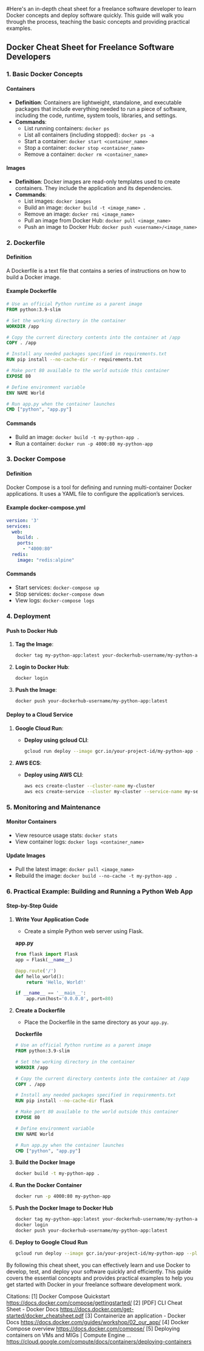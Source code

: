 

#Here's an in-depth cheat sheet for a freelance software developer to learn Docker concepts and deploy software quickly. This guide will walk you through the process, teaching the basic concepts and providing practical examples.

## Docker Cheat Sheet for Freelance Software Developers

### **1. Basic Docker Concepts**

#### **Containers**
- **Definition**: Containers are lightweight, standalone, and executable packages that include everything needed to run a piece of software, including the code, runtime, system tools, libraries, and settings.
- **Commands**:
  - List running containers: `docker ps`
  - List all containers (including stopped): `docker ps -a`
  - Start a container: `docker start <container_name>`
  - Stop a container: `docker stop <container_name>`
  - Remove a container: `docker rm <container_name>`

#### **Images**
- **Definition**: Docker images are read-only templates used to create containers. They include the application and its dependencies.
- **Commands**:
  - List images: `docker images`
  - Build an image: `docker build -t <image_name> .`
  - Remove an image: `docker rmi <image_name>`
  - Pull an image from Docker Hub: `docker pull <image_name>`
  - Push an image to Docker Hub: `docker push <username>/<image_name>`

### **2. Dockerfile**

#### **Definition**
A Dockerfile is a text file that contains a series of instructions on how to build a Docker image.

#### **Example Dockerfile**
```Dockerfile
# Use an official Python runtime as a parent image
FROM python:3.9-slim

# Set the working directory in the container
WORKDIR /app

# Copy the current directory contents into the container at /app
COPY . /app

# Install any needed packages specified in requirements.txt
RUN pip install --no-cache-dir -r requirements.txt

# Make port 80 available to the world outside this container
EXPOSE 80

# Define environment variable
ENV NAME World

# Run app.py when the container launches
CMD ["python", "app.py"]
```

#### **Commands**
- Build an image: `docker build -t my-python-app .`
- Run a container: `docker run -p 4000:80 my-python-app`

### **3. Docker Compose**

#### **Definition**
Docker Compose is a tool for defining and running multi-container Docker applications. It uses a YAML file to configure the application’s services.

#### **Example docker-compose.yml**
```yaml
version: '3'
services:
  web:
    build: .
    ports:
      - "4000:80"
  redis:
    image: "redis:alpine"
```

#### **Commands**
- Start services: `docker-compose up`
- Stop services: `docker-compose down`
- View logs: `docker-compose logs`

### **4. Deployment**

#### **Push to Docker Hub**
1. **Tag the Image**:
   ```sh
   docker tag my-python-app:latest your-dockerhub-username/my-python-app:latest
   ```
2. **Login to Docker Hub**:
   ```sh
   docker login
   ```
3. **Push the Image**:
   ```sh
   docker push your-dockerhub-username/my-python-app:latest
   ```

#### **Deploy to a Cloud Service**
1. **Google Cloud Run**:
   - **Deploy using gcloud CLI**:
     ```sh
     gcloud run deploy --image gcr.io/your-project-id/my-python-app --platform managed
     ```

2. **AWS ECS**:
   - **Deploy using AWS CLI**:
     ```sh
     aws ecs create-cluster --cluster-name my-cluster
     aws ecs create-service --cluster my-cluster --service-name my-service --task-definition my-task
     ```

### **5. Monitoring and Maintenance**

#### **Monitor Containers**
- View resource usage stats: `docker stats`
- View container logs: `docker logs <container_name>`

#### **Update Images**
- Pull the latest image: `docker pull <image_name>`
- Rebuild the image: `docker build --no-cache -t my-python-app .`

### **6. Practical Example: Building and Running a Python Web App**

#### **Step-by-Step Guide**

1. **Write Your Application Code**
   - Create a simple Python web server using Flask.

   **app.py**
   ```python
   from flask import Flask
   app = Flask(__name__)

   @app.route('/')
   def hello_world():
       return 'Hello, World!'

   if __name__ == '__main__':
       app.run(host='0.0.0.0', port=80)
   ```

2. **Create a Dockerfile**
   - Place the Dockerfile in the same directory as your `app.py`.

   **Dockerfile**
   ```Dockerfile
   # Use an official Python runtime as a parent image
   FROM python:3.9-slim

   # Set the working directory in the container
   WORKDIR /app

   # Copy the current directory contents into the container at /app
   COPY . /app

   # Install any needed packages specified in requirements.txt
   RUN pip install --no-cache-dir flask

   # Make port 80 available to the world outside this container
   EXPOSE 80

   # Define environment variable
   ENV NAME World

   # Run app.py when the container launches
   CMD ["python", "app.py"]
   ```

3. **Build the Docker Image**
   ```sh
   docker build -t my-python-app .
   ```

4. **Run the Docker Container**
   ```sh
   docker run -p 4000:80 my-python-app
   ```

5. **Push the Docker Image to Docker Hub**
   ```sh
   docker tag my-python-app:latest your-dockerhub-username/my-python-app:latest
   docker login
   docker push your-dockerhub-username/my-python-app:latest
   ```

6. **Deploy to Google Cloud Run**
   ```sh
   gcloud run deploy --image gcr.io/your-project-id/my-python-app --platform managed
   ```

By following this cheat sheet, you can effectively learn and use Docker to develop, test, and deploy your software quickly and efficiently. This guide covers the essential concepts and provides practical examples to help you get started with Docker in your freelance software development work.

Citations:
[1] Docker Compose Quickstart https://docs.docker.com/compose/gettingstarted/
[2] [PDF] CLI Cheat Sheet - Docker Docs https://docs.docker.com/get-started/docker_cheatsheet.pdf
[3] Containerize an application - Docker Docs https://docs.docker.com/guides/workshop/02_our_app/
[4] Docker Compose overview https://docs.docker.com/compose/
[5] Deploying containers on VMs and MIGs | Compute Engine ... https://cloud.google.com/compute/docs/containers/deploying-containers
